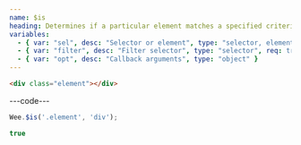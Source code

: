 ```yaml
---
name: $is
heading: Determines if a particular element matches a specified criteria
variables:
  - { var: "sel", desc: "Selector or element", type: "selector, element", req: true }
  - { var: "filter", desc: "Filter selector", type: "selector", req: true }
  - { var: "opt", desc: "Callback arguments", type: "object" }
---
```


```html
<div class="element"></div>
```

---code---

```javascript
Wee.$is('.element', 'div');
```

```javascript
true
```